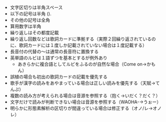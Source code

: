 - 文字区切りは半角スペース
- 以下の記号は半角
  ().
- その他の記号は全角
- 算用数字は半角
- 繰り返しはその都度記載
- 繰り返し回数などは歌詞カードに準拠する（実際２回繰り返されているのに、歌詞カードには１度しか記載されていない場合は１度記載する）
- 長音付の代替の～は通常の長音符に置換する
- 英単語のルビは１語ずつを基本とするが例外あり
  - あきらかに複合語としてルビをふるのが自然な場合（Come on→かもん）
- 誤植の場合も初出の歌詞カードの記載を優先する
- 歌手が漢字の読みをあやまっている場合は正しい読みを優先する（天賦→てんぷ）
- 複数の読み方が考えられる場合は音源を参照する（抱く→いだく？だく？）
- 文字だけで読みが判断できない場合は音源を参照する（WAOHA-→うぉー）
- 明らかに形態素解析の区切りが間違っている場合は修正する（オノ/レ→オノレ）